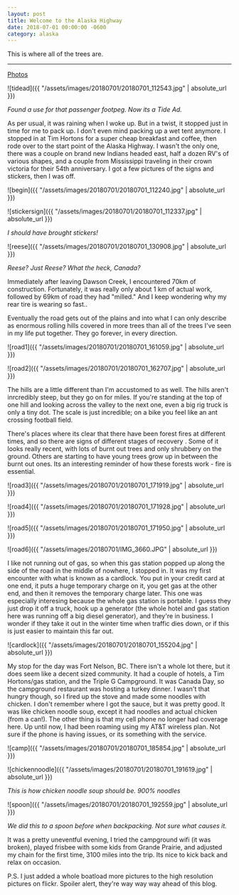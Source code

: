 ```yaml
---
layout: post
title: Welcome to the Alaska Highway
date: 2018-07-01 00:00:00 -0600
category: alaska
---
```


This is where all of the trees are.

---
<a href="https://www.flickr.com/photos/36630181@N06/sets/72157693406812710/">Photos</a>

![tidead]({{ "/assets/images/20180701/20180701_112543.jpg" | absolute_url }})

*Found a use for that passenger footpeg.  Now its a Tide Ad.*

As per usual, it was raining when I woke up.  But in a twist, it stopped just in time for me to pack up.  I don't even mind packing up a wet tent anymore.  I stopped in at Tim Hortons for a super cheap breakfast and coffee, then rode over to the start point of the Alaska Highway.  I wasn't the only one, there was a couple on brand new Indians headed east, half a dozen RV's of various shapes, and a couple from Mississippi traveling in their crown victoria for their 54th anniversary.  I got a few pictures of the signs and stickers, then I was off.

![begin]({{ "/assets/images/20180701/20180701_112240.jpg" | absolute_url }})

![stickersign]({{ "/assets/images/20180701/20180701_112337.jpg" | absolute_url }})

*I should have brought stickers!*

![reese]({{ "/assets/images/20180701/20180701_130908.jpg" | absolute_url }})

*Reese?  Just Reese?  What the heck, Canada?*

Immediately after leaving Dawson Creek, I encountered 70km of construction.  Fortunately, it was really only about 1 km of actual work, followed by 69km of road they had "milled."  And I keep wondering why my rear tire is wearing so fast..

Eventually the road gets out of the plains and into what I can only describe as enormous rolling hills covered in more trees than all of the trees I've seen in my life put together.  They go forever, in every direction.  

![road1]({{ "/assets/images/20180701/20180701_161059.jpg" | absolute_url }})

![road2]({{ "/assets/images/20180701/20180701_162707.jpg" | absolute_url }})

The hills are a little different than I'm accustomed to as well.  The hills aren't inrcredibly steep, but they go on for miles.  If you're standing at the top of one hill and looking across the valley to the next one, even a big rig truck is only a tiny dot.  The scale is just incredible; on a bike you feel like an ant crossing football field.

There's places where its clear that there have been forest fires at different times, and so there are signs of different stages of recovery .  Some of it looks really recent, with lots of burnt out trees and only shrubbery on the ground.  Others are starting to have young trees grow up in between the burnt out ones.  Its an interesting reminder of how these forests work - fire is essential.

![road3]({{ "/assets/images/20180701/20180701_171919.jpg" | absolute_url }})

![road4]({{ "/assets/images/20180701/20180701_171928.jpg" | absolute_url }})

![road5]({{ "/assets/images/20180701/20180701_171950.jpg" | absolute_url }})

![road6]({{ "/assets/images/20180701/IMG_3660.JPG" | absolute_url }})

I like not running out of gas, so when this gas station popped up along the side of the road in the middle of nowhere, I stopped in.  It was my first encounter with what is known as a cardlock.  You put in your credit card at one end, it puts a huge temporary charge on it, you get gas at the other end, and then it removes the temporary charge later.  This one was especially interesing because the whole gas station is portable.  I guess they just drop it off a truck, hook up a generator (the whole hotel and gas station here was running off a big diesel generator), and they're in business.  I wonder if they take it out in the winter time when traffic dies down, or if this is just easier to maintain this far out.

![cardlock]({{ "/assets/images/20180701/20180701_155204.jpg" | absolute_url }})

My stop for the day was Fort Nelson, BC.  There isn't a whole lot there, but it does seem like a decent sized community.  It had a couple of hotels, a Tim Hortons/gas station, and the Triple G Campground.  It was Canada Day, so the campground restaurant was hosting a turkey dinner.  I wasn't that hungry though, so I fired up the stove and made some noodles with chicken.  I don't remember where I got the sauce, but it was pretty good.  It was like chicken noodle soup, except it had noodles and actual chicken (from a can!).  The other thing is that my cell phone no longer had coverage here.  Up until now, I had been roaming using my AT&T wireless plan.  Not sure if the phone is having issues, or its something with the service.  

![camp]({{ "/assets/images/20180701/20180701_185854.jpg" | absolute_url }})

![chickennoodle]({{ "/assets/images/20180701/20180701_191619.jpg" | absolute_url }})

*This is how chicken noodle soup should be.  900% noodles*

![spoon]({{ "/assets/images/20180701/20180701_192559.jpg" | absolute_url }})

*We did this to a spoon before when backpacking.  Not sure what causes it.*

It was a pretty uneventful evening, I tried the campground wifi (it was broken), played frisbee with some kids from Grande Prairie, and adjusted my chain for the first time, 3100 miles into the trip. Its nice to kick back and relax on occasion.


P.S.  I just added a whole boatload more pictures to the high resolution pictures on flickr.  Spoiler alert, they're way way way ahead of this blog.
